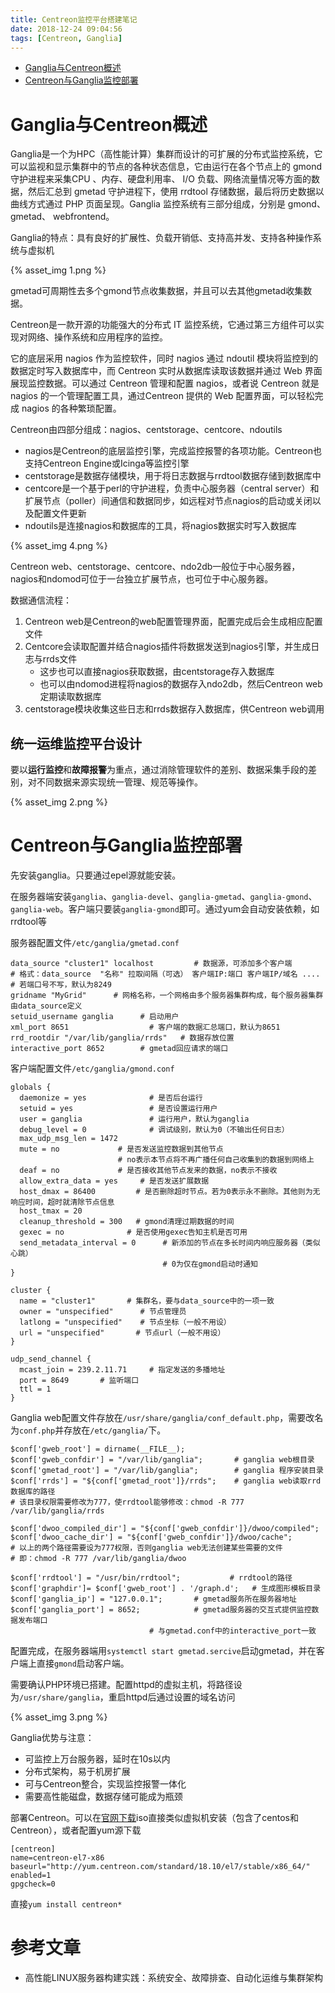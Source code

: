 ```yaml
---
title: Centreon监控平台搭建笔记
date: 2018-12-24 09:04:56
tags: [Centreon, Ganglia]
---
```




* [Ganglia与Centreon概述](#Ganglia与Centreon概述)
* [Centreon与Ganglia监控部署](#Centreon与Ganglia监控部署)

<!--more-->

# Ganglia与Centreon概述

Ganglia是一个为HPC（高性能计算）集群而设计的可扩展的分布式监控系统，它可以监视和显示集群中的节点的各种状态信息，它由运行在各个节点上的 gmond 守护进程来采集CPU 、内存、硬盘利用率、 I/O 负载、网络流量情况等方面的数据，然后汇总到 gmetad 守护进程下，使用 rrdtool 存储数据，最后将历史数据以曲线方式通过 PHP 页面呈现。Ganglia 监控系统有三部分组成，分别是 gmond、 gmetad、 webfrontend。

Ganglia的特点：具有良好的扩展性、负载开销低、支持高并发、支持各种操作系统与虚拟机

{% asset_img 1.png %}

gmetad可周期性去多个gmond节点收集数据，并且可以去其他gmetad收集数据。



Centreon是一款开源的功能强大的分布式 IT 监控系统，它通过第三方组件可以实现对网络、操作系统和应用程序的监控。

它的底层采用 nagios 作为监控软件，同时 nagios 通过 ndoutil 模块将监控到的数据定时写入数据库中，而 Centreon 实时从数据库读取该数据并通过 Web 界面展现监控数据。可以通过 Centreon 管理和配置 nagios，或者说 Centreon 就是 nagios 的一个管理配置工具，通过Centreon 提供的 Web 配置界面，可以轻松完成 nagios 的各种繁琐配置。

Centreon由四部分组成：nagios、centstorage、centcore、ndoutils

* nagios是Centreon的底层监控引擎，完成监控报警的各项功能。Centreon也支持Centreon Engine或Icinga等监控引擎
* centstorage是数据存储模块，用于将日志数据与rrdtool数据存储到数据库中
* centcore是一个基于perl的守护进程，负责中心服务器（central server）和扩展节点（poller）间通信和数据同步，如远程对节点nagios的启动或关闭以及配置文件更新
* ndoutils是连接nagios和数据库的工具，将nagios数据实时写入数据库

{% asset_img 4.png %}



Centreon web、centstorage、centcore、ndo2db一般位于中心服务器，nagios和ndomod可位于一台独立扩展节点，也可位于中心服务器。

数据通信流程：

1. Centreon web是Centreon的web配置管理界面，配置完成后会生成相应配置文件
2. Centcore会读取配置并结合nagios插件将数据发送到nagios引擎，并生成日志与rrds文件
   * 这步也可以直接nagios获取数据，由centstorage存入数据库
   * 也可以由ndomod进程将nagios的数据存入ndo2db，然后Centreon web定期读取数据库
3. centstorage模块收集这些日志和rrds数据存入数据库，供Centreon web调用



## 统一运维监控平台设计

要以**运行监控**和**故障报警**为重点，通过消除管理软件的差别、数据采集手段的差别，对不同数据来源实现统一管理、规范等操作。

{% asset_img 2.png %}



# Centreon与Ganglia监控部署

先安装ganglia。只要通过epel源就能安装。

在服务器端安装`ganglia`、`ganglia-devel`、`ganglia-gmetad`、`ganglia-gmond`、`ganglia-web`。客户端只要装`ganglia-gmond`即可。通过yum会自动安装依赖，如rrdtool等



服务器配置文件`/etc/ganglia/gmetad.conf`

```
data_source "cluster1" localhost         # 数据源，可添加多个客户端
# 格式：data_source  "名称" 拉取间隔（可选） 客户端IP:端口 客户端IP/域名 ....
# 若端口号不写，默认为8249
gridname "MyGrid"      # 网格名称，一个网格由多个服务器集群构成，每个服务器集群由data_source定义
setuid_username ganglia      # 启动用户
xml_port 8651                  # 客户端的数据汇总端口，默认为8651
rrd_rootdir "/var/lib/ganglia/rrds"   # 数据存放位置
interactive_port 8652        # gmetad回应请求的端口
```

客户端配置文件`/etc/ganglia/gmond.conf`

```
globals {
  daemonize = yes              # 是否后台运行
  setuid = yes                 # 是否设置运行用户
  user = ganglia               # 运行用户，默认为ganglia
  debug_level = 0              # 调试级别，默认为0（不输出任何日志）
  max_udp_msg_len = 1472
  mute = no             # 是否发送监控数据到其他节点
                        # no表示本节点将不再广播任何自己收集到的数据到网络上
  deaf = no             # 是否接收其他节点发来的数据，no表示不接收
  allow_extra_data = yes     # 是否发送扩展数据
  host_dmax = 86400         # 是否删除超时节点。若为0表示永不删除。其他则为无响应时间，超时就清除节点信息
  host_tmax = 20   
  cleanup_threshold = 300   # gmond清理过期数据的时间
  gexec = no              # 是否使用gexec告知主机是否可用
  send_metadata_interval = 0      # 新添加的节点在多长时间内响应服务器（类似心跳）
                                  # 0为仅在gmond启动时通知
}

cluster {
  name = "cluster1"       # 集群名，要与data_source中的一项一致
  owner = "unspecified"      # 节点管理员
  latlong = "unspecified"    # 节点坐标（一般不用设）
  url = "unspecified"       # 节点url（一般不用设）
}

udp_send_channel {
  mcast_join = 239.2.11.71     # 指定发送的多播地址
  port = 8649       # 监听端口
  ttl = 1
}
```

Ganglia web配置文件存放在`/usr/share/ganglia/conf_default.php`，需要改名为`conf.php`并存放在`/etc/ganglia/`下。

```
$conf['gweb_root'] = dirname(__FILE__);
$conf['gweb_confdir'] = "/var/lib/ganglia";       # ganglia web根目录
$conf['gmetad_root'] = "/var/lib/ganglia";        # ganglia 程序安装目录
$conf['rrds'] = "${conf['gmetad_root']}/rrds";    # ganglia web读取rrd数据库的路径
# 该目录权限需要修改为777，使rrdtool能够修改：chmod -R 777 /var/lib/ganglia/rrds

$conf['dwoo_compiled_dir'] = "${conf['gweb_confdir']}/dwoo/compiled";
$conf['dwoo_cache_dir'] = "${conf['gweb_confdir']}/dwoo/cache";
# 以上的两个路径需要设为777权限，否则ganglia web无法创建某些需要的文件
# 即：chmod -R 777 /var/lib/ganglia/dwoo

$conf['rrdtool'] = "/usr/bin/rrdtool";           # rrdtool的路径
$conf['graphdir']= $conf['gweb_root'] . '/graph.d';   # 生成图形模板目录
$conf['ganglia_ip'] = "127.0.0.1";       # gmetad服务所在服务器地址
$conf['ganglia_port'] = 8652;            # gmetad服务器的交互式提供监控数据发布端口
                               # 与gmetad.conf中的interactive_port一致
```



配置完成，在服务器端用`systemctl start gmetad.sercive`启动gmetad，并在客户端上直接`gmond`启动客户端。

需要确认PHP环境已搭建。配置httpd的虚拟主机，将路径设为`/usr/share/ganglia`，重启httpd后通过设置的域名访问

{% asset_img 3.png %}



Ganglia优势与注意：

* 可监控上万台服务器，延时在10s以内
* 分布式架构，易于机房扩展
* 可与Centreon整合，实现监控报警一体化
* 需要高性能磁盘，数据存储可能成为瓶颈



部署Centreon。可以在[官网下载](https://download.centreon.com/)iso直接类似虚拟机安装（包含了centos和Centreon），或者配置yum源下载

```
[centreon]
name=centreon-el7-x86
baseurl="http://yum.centreon.com/standard/18.10/el7/stable/x86_64/"
enabled=1
gpgcheck=0
```

直接`yum install centreon*`





















# 参考文章

* 高性能LINUX服务器构建实践：系统安全、故障排查、自动化运维与集群架构